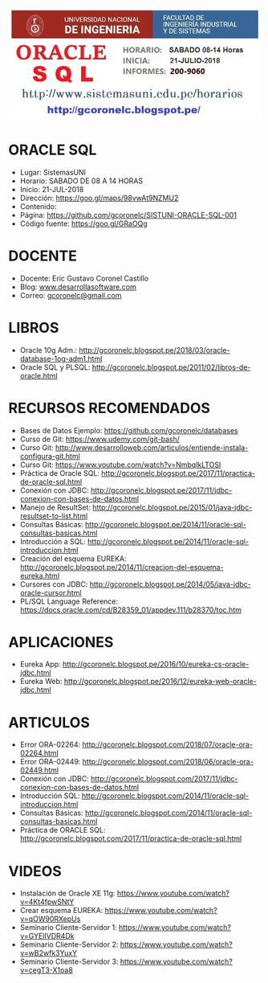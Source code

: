 ![ORACLE SQL](https://raw.githubusercontent.com/gcoronelc/SISTUNI-ORACLE-SQL-001/master/img/ORACLE-SQL-001.jpg)


# ORACLE SQL

- Lugar: SistemasUNI
- Horario: SABADO DE 08 A 14 HORAS
- Inicio: 21-JUL-2018
- Dirección: https://goo.gl/maps/98vwAt9NZMU2
- Contenido: 
- Página: https://github.com/gcoronelc/SISTUNI-ORACLE-SQL-001
- Código fuente: https://goo.gl/GRaOQg

# DOCENTE

- Docente: Eric Gustavo Coronel Castillo
- Blog: www.desarrollasoftware.com
- Correo: gcoronelc@gmail.com

# LIBROS

- Oracle 10g Adm.: http://gcoronelc.blogspot.pe/2018/03/oracle-database-1og-adm1.html
- Oracle SQL y PLSQL: http://gcoronelc.blogspot.pe/2011/02/libros-de-oracle.html


# RECURSOS RECOMENDADOS

- Bases de Datos Ejemplo: https://github.com/gcoronelc/databases
- Curso de Git: https://www.udemy.com/git-bash/
- Curso Git: http://www.desarrolloweb.com/articulos/entiende-instala-configura-git.html
- Curso Git: https://www.youtube.com/watch?v=NmbqlkLTOSI
- Práctica de Oracle SQL: http://gcoronelc.blogspot.pe/2017/11/practica-de-oracle-sql.html
- Conexión con JDBC: http://gcoronelc.blogspot.pe/2017/11/jdbc-conexion-con-bases-de-datos.html
- Manejo de ResultSet: http://gcoronelc.blogspot.pe/2015/01/java-jdbc-resultset-to-list.html
- Consultas Básicas: http://gcoronelc.blogspot.pe/2014/11/oracle-sql-consultas-basicas.html
- Introducción a SQL: http://gcoronelc.blogspot.pe/2014/11/oracle-sql-introduccion.html
- Creación del esquema EUREKA: http://gcoronelc.blogspot.pe/2014/11/creacion-del-esquema-eureka.html
- Cursores con JDBC: http://gcoronelc.blogspot.pe/2014/05/java-jdbc-oracle-cursor.html
- PL/SQL Language Reference: https://docs.oracle.com/cd/B28359_01/appdev.111/b28370/toc.htm


# APLICACIONES 

- Eureka App: http://gcoronelc.blogspot.pe/2016/10/eureka-cs-oracle-jdbc.html
- Eureka Web: http://gcoronelc.blogspot.pe/2016/12/eureka-web-oracle-jdbc.html


# ARTICULOS

- Error ORA-02264: http://gcoronelc.blogspot.com/2018/07/oracle-ora-02264.html
- Error ORA-02449: http://gcoronelc.blogspot.com/2018/06/oracle-ora-02449.html
- Conexión con JDBC: http://gcoronelc.blogspot.com/2017/11/jdbc-conexion-con-bases-de-datos.html
- Introducción SQL: http://gcoronelc.blogspot.com/2014/11/oracle-sql-introduccion.html
- Consultas Básicas: http://gcoronelc.blogspot.com/2014/11/oracle-sql-consultas-basicas.html
- Práctica de ORACLE SQL: http://gcoronelc.blogspot.com/2017/11/practica-de-oracle-sql.html


# VIDEOS

- Instalación de Oracle XE 11g: https://www.youtube.com/watch?v=4Kt4fpwSNtY
- Crear esquema EUREKA: https://www.youtube.com/watch?v=qOW90RXepUs
- Seminario Cliente-Servidor 1: https://www.youtube.com/watch?v=GYElIVDR4Dk
- Seminario Cliente-Servidor 2: https://www.youtube.com/watch?v=wB2wfk3YuxY
- Seminario Cliente-Servidor 3: https://www.youtube.com/watch?v=cegT3-X1oa8
